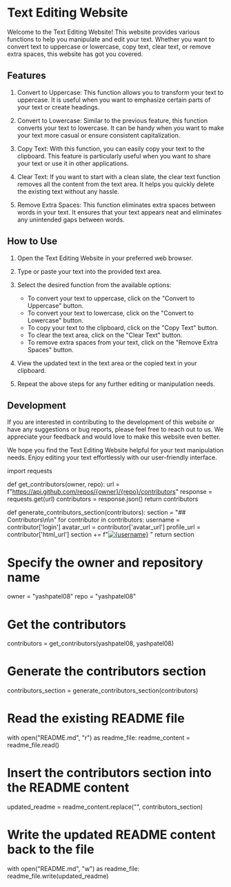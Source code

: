 # Text Editing Website

Welcome to the Text Editing Website! This website provides various functions to help you manipulate and edit your text. Whether you want to convert text to uppercase or lowercase, copy text, clear text, or remove extra spaces, this website has got you covered.

## Features

1. Convert to Uppercase: This function allows you to transform your text to uppercase. It is useful when you want to emphasize certain parts of your text or create headings.

2. Convert to Lowercase: Similar to the previous feature, this function converts your text to lowercase. It can be handy when you want to make your text more casual or ensure consistent capitalization.

3. Copy Text: With this function, you can easily copy your text to the clipboard. This feature is particularly useful when you want to share your text or use it in other applications.

4. Clear Text: If you want to start with a clean slate, the clear text function removes all the content from the text area. It helps you quickly delete the existing text without any hassle.

5. Remove Extra Spaces: This function eliminates extra spaces between words in your text. It ensures that your text appears neat and eliminates any unintended gaps between words.

## How to Use

1. Open the Text Editing Website in your preferred web browser.

2. Type or paste your text into the provided text area.

3. Select the desired function from the available options:
   - To convert your text to uppercase, click on the "Convert to Uppercase" button.
   - To convert your text to lowercase, click on the "Convert to Lowercase" button.
   - To copy your text to the clipboard, click on the "Copy Text" button.
   - To clear the text area, click on the "Clear Text" button.
   - To remove extra spaces from your text, click on the "Remove Extra Spaces" button.

4. View the updated text in the text area or the copied text in your clipboard.

5. Repeat the above steps for any further editing or manipulation needs.

## Development

If you are interested in contributing to the development of this website or have any suggestions or bug reports, please feel free to reach out to us. We appreciate your feedback and would love to make this website even better.

We hope you find the Text Editing Website helpful for your text manipulation needs. Enjoy editing your text effortlessly with our user-friendly interface.

import requests

def get_contributors(owner, repo):
    url = f"https://api.github.com/repos/{owner}/{repo}/contributors"
    response = requests.get(url)
    contributors = response.json()
    return contributors

def generate_contributors_section(contributors):
    section = "## Contributors\n\n"
    for contributor in contributors:
        username = contributor['login']
        avatar_url = contributor['avatar_url']
        profile_url = contributor['html_url']
        section += f"[![{username}]({avatar_url}|width=100px)]({profile_url}) "
    return section

# Specify the owner and repository name
owner = "yashpatel08"
repo = "yashpatel08"

# Get the contributors
contributors = get_contributors(yashpatel08, yashpatel08)

# Generate the contributors section
contributors_section = generate_contributors_section(contributors)

# Read the existing README file
with open("README.md", "r") as readme_file:
    readme_content = readme_file.read()

# Insert the contributors section into the README content
updated_readme = readme_content.replace("<!-- CONTRIBUTORS -->", contributors_section)

# Write the updated README content back to the file
with open("README.md", "w") as readme_file:
    readme_file.write(updated_readme)

